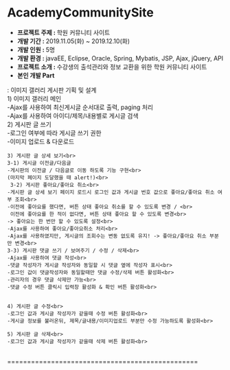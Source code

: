 <h1>AcademyCommunitySite</h1>
<ul>
  <li><b>프로젝트 주제 : </b>학원 커뮤니티 사이트</li>
  <li><b>개발 기간 : </b>2019.11.05(화) ~ 2019.12.10(화)</li>
  <li><b>개발 인원 : </b>5명</li>
  <li><b>개발 환경 : </b>javaEE, Eclipse, Oracle, Spring, Mybatis, JSP, Ajax, jQuery, API </li>
  <li><b>프로젝트 소개 : </b>수강생의 출석관리와 정보 교환을 위한 학원 커뮤니티 사이트</li>
  <li><b>본인 개발 Part</b></li></ul>
  : 이미지 갤러리 게시판 기획 및 설계<br>
    1) 이미지 갤러리 메인<br>
    -Ajax를 사용하여 최신게시글 순서대로 출력, paging 처리<br>
    -Ajax를 사용하여 아이디/제목/내용별로 게시글 검색<br> 
    2) 게시판 글 쓰기<br>
    -로그인 여부에 따라 게시글 쓰기 권한<br>
    -이미지 업로드 & 다운로드<br>
    
    3) 게시판 글 상세 보기<br>
    3-1) 게시글 이전글/다음글
    -게시판의 이전글 / 다음글로 이동 하도록 기능 구현<br>
    (마지막 페이지 도달했을 때 alert!)<br>
     3-2) 게시판 좋아요/좋아요 취소<br>
    -게시판 글 상세 보기 페이지 로드시 로그인 값과 게시글 번호 값으로 좋아요/좋아요 취소 여부 조회<br>
    -이전에 좋아요를 했다면, 버튼 상태 좋아요 취소를 할 수 있도록 변경 / <br>
     이전에 좋아요를 한 적이 없다면, 버튼 상태 좋아요 할 수 있도록 변경<br>
    -> 좋아요는 한 번만 할 수 있도록 설정<br>
    -Ajax를 사용하여 좋아요/좋아요취소 처리<br>
    -Ajax를 사용하였지만, 게시글의 조회수는 변동 없도록 유지! -> 좋아요/좋아요 취소 부분만 변경<br>
    3-3) 게시판 댓글 쓰기 / 보여주기 / 수정 / 삭제<br>
    -Ajax를 사용하여 댓글 작성<br>
    -댓글 작성자가 게시글 작성자와 동일할 시 댓글 옆에 작성자 표시<br>
    -로그인 값이 댓글작성자와 동일할때만 댓글 수정/삭제 버튼 활성화<br>
    -관리자의 경우 댓글 삭제만 가능<br>
    -댓글 수정 버튼 클릭시 입력창 활성화 & 확인 버튼 활성화<br>
   

    4) 게시판 글 수정<br>
    -로그인 값과 게시글 작성자가 같을때 수정 버튼 활성화<br>
    -게시글 정보를 불러온뒤, 제목/글내용/이미지업로드 부분만 수정 가능하도록 활성화<br>
    
    5) 게시판 글 삭제<br>
    -로그인 값과 게시글 작성자가 같을때 삭제 버튼 활성화<br>
    
 
  <br>
 ================================================
<br>
<table>
<tr><img src = "">
</tr>
</table>

